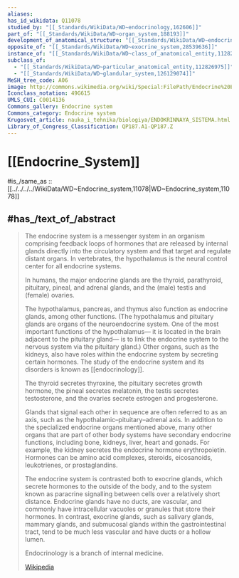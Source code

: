 ```yaml
---
aliases:
has_id_wikidata: Q11078
studied_by: "[[_Standards/WikiData/WD~endocrinology,162606]]"
part_of: "[[_Standards/WikiData/WD~organ_system,188193]]"
development_of_anatomical_structure: "[[_Standards/WikiData/WD~endocrine_system_development,21425993]]"
opposite_of: "[[_Standards/WikiData/WD~exocrine_system,28539636]]"
instance_of: "[[_Standards/WikiData/WD~class_of_anatomical_entity,112826905]]"
subclass_of:
  - "[[_Standards/WikiData/WD~particular_anatomical_entity,112826975]]"
  - "[[_Standards/WikiData/WD~glandular_system,126129074]]"
MeSH_tree_code: A06
image: http://commons.wikimedia.org/wiki/Special:FilePath/Endocrine%20English.svg
Iconclass_notation: 49G615
UMLS_CUI: C0014136
Commons_gallery: Endocrine system
Commons_category: Endocrine system
Krugosvet_article: nauka_i_tehnika/biologiya/ENDOKRINNAYA_SISTEMA.html
Library_of_Congress_Classification: QP187.A1-QP187.Z
---
```


# [[Endocrine_System]] 

#is_/same_as :: [[../../../../WikiData/WD~Endocrine_system,11078|WD~Endocrine_system,11078]] 

## #has_/text_of_/abstract 

> The endocrine system is a messenger system in an organism comprising feedback loops of hormones 
> that are released by internal glands directly into the circulatory system 
> and that target and regulate distant organs. 
> In vertebrates, the hypothalamus is the neural control center for all endocrine systems.
>
> In humans, the major endocrine glands are the thyroid, parathyroid, pituitary, pineal, and adrenal glands, 
> and the (male) testis and (female) ovaries. 
> 
> The hypothalamus, pancreas, and thymus also function as endocrine glands, among other functions. 
> (The hypothalamus and pituitary glands are organs of the neuroendocrine system. 
> One of the most important functions of the hypothalamus—
> it is located in the brain adjacent to the pituitary gland—
> is to link the endocrine system to the nervous system via the pituitary gland.) 
> Other organs, such as the kidneys, also have roles within the endocrine system by secreting certain hormones. 
> The study of the endocrine system and its disorders is known as [[endocrinology]].
>
> The thyroid secretes thyroxine, the pituitary secretes growth hormone, the pineal secretes melatonin, the testis secretes testosterone, and the ovaries secrete estrogen and progesterone.
>
> Glands that signal each other in sequence are often referred to as an axis, such as the hypothalamic–pituitary–adrenal axis. In addition to the specialized endocrine organs mentioned above, many other organs that are part of other body systems have secondary endocrine functions, including bone, kidneys, liver, heart and gonads. For example, the kidney secretes the endocrine hormone erythropoietin. Hormones can be amino acid complexes, steroids, eicosanoids, leukotrienes, or prostaglandins.
>
> The endocrine system is contrasted both to exocrine glands, which secrete hormones to the outside of the body, and to the system known as  paracrine signalling between cells over a relatively short distance. Endocrine glands have no ducts, are vascular, and commonly have intracellular vacuoles or granules that store their hormones. In contrast, exocrine glands, such as salivary glands, mammary glands, and submucosal glands within the gastrointestinal tract, tend to be much less vascular and have ducts or a hollow lumen.
>
> Endocrinology is a branch of internal medicine.
>
> [Wikipedia](https://en.wikipedia.org/wiki/Endocrine%20system) 

